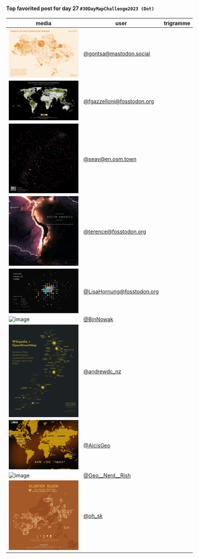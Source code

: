 #### Top favorited post for day 27 `#30DayMapChallenge2023 (Dot)`

| media | user | trigramme |
|-------|------|-----------|
|![image](uploads/d306705504fe9d9a072db45f566016e9/image.png)|[@gontsa@mastodon.social](https://mastodon.tetaneutral.net/@DataScienceNot2@tech.lgbt/111485400805910931)|  |
|![image](uploads/0a660f55b66b8605de9ca99e41f562ed/image.png)|[@fgazzelloni@fosstodon.org](https://mastodon.tetaneutral.net/@DataScienceNot2@tech.lgbt/111485400805910931)|  |
|![image](uploads/343edeaf566c14085d3975f713d779f0/image.png)|[@seav@en.osm.town](https://mastodon.tetaneutral.net/@DataScienceNot2@tech.lgbt/111485400805910931)|  |
|![image](uploads/b49b9e7897d7d89e676a7cc29b86265f/image.png)|[@terence@fosstodon.org](https://mastodon.tetaneutral.net/@DataScienceNot2@tech.lgbt/111485400805910931)|  |
|![image](uploads/da2a703bca952e10b64bb5890eecc89a/image.png)|[@LisaHornung@fosstodon.org](https://mastodon.tetaneutral.net/@DataScienceNot2@tech.lgbt/111485400805910931)|  |
|![image](uploads/0e65849f47aaaedf55da26483be73a84/image.png)|[@BjnNowak](https://twitter.com/BjnNowak/status/1729014689768641014)|  |
|![image](uploads/edb4706993daebe63ab16dd7d6c8c492/image.png)|[@andrewdc_nz](https://twitter.com/andrewdc_nz/status/1729007497061810239)|  |
|![image](uploads/e4501a0d0f272e24c4114c8118b0bf2c/image.png)|[@AlcisGeo](https://twitter.com/AlcisGeo/status/1729182042502398185)|  |
|![image](uploads/6eac1f7aa39cedeb2c76d0572bf625a9/image.png)|[@Geo__Nerd__Rish](https://twitter.com/Geo__Nerd__Rish/status/1729138934159163841)|  |
|![image](uploads/916a32077e8225b4e42c8b83757b2d4e/image.png)|[@oh_sk](https://twitter.com/oh_sk/status/1729137587259060352)|  |